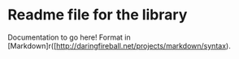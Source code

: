 # Readme file for the library

Documentation to go here! Format in [Markdown]r([http://daringfireball.net/projects/markdown/syntax).
